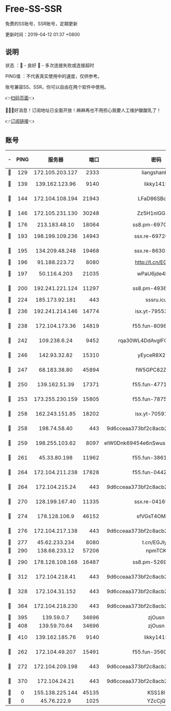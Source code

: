 # Free-SS-SSR

免费的SS账号、SSR账号，定期更新

更新时间：2019-04-12 01:37 +0800

## 说明

状态     ：🙂 - 良好 🙁 - 多次连接失败或连接超时

PING值   ：不代表真实使用中的速度，仅供参考。

账号兼容SS、SSR，你可以自由在两个软件中使用。

👉[扫码页面](https://liesauer.github.io/Free-SS-SSR/)👈

🎉🎉🎉好消息！订阅地址已全面开放！麻麻再也不用担心我要人工维护酸酸乳了！

👉[订阅链接](https://www.liesauer.net/yogurt/subscribe?ACCESS_TOKEN=DAYxR3mMaZAsaqUb)👈

## 账号

|-|PING|服务器|端口|密码|加密方式|区域|
|:----:|:----:|:-----:|-----:|:----:|:----:|:----:|
|🙂|129|172.105.203.127|2333|liangshanbo|chacha20|JP|
|🙂|139|139.162.123.96|9140|likky1415|aes-256-cfb|JP|
|🙂|144|172.104.108.194|21943|LFaD86SBq2lY|aes-256-cfb|JP|
|🙂|146|172.105.231.130|30248|Zz5H1nlGGKHx|aes-256-cfb|JP|
|🙂|176|213.183.48.10|18064|ss8.pm-69704775|rc4-md5|RU|
|🙂|193|198.199.109.236|14943|ssx.re-69726715|aes-256-cfb|US|
|🙂|195|134.209.48.248|19468|ssx.re-86302752|aes-256-cfb|US|
|🙂|196|91.188.223.72|8080|http://t.cn/EGJIyrl|rc4-md5|RU|
|🙂|197|50.116.4.203|21035|wPaU6jde4NZT|aes-256-cfb|US|
|🙂|200|192.241.221.124|11297|ss8.pm-49366611|aes-256-cfb|US|
|🙂|224|185.173.92.181|443|sssru.icu|rc4-md5|RU|
|🙂|236|192.241.214.146|14774|isx.yt-79553364|aes-256-cfb|US|
|🙂|238|172.104.173.36|14819|f55.fun-80989393|aes-256-cfb|SG|
|🙂|242|109.238.6.24|9452|rqa30WL4DdAvgIFG6Fs3znzTa|aes-256-cfb|FR|
|🙂|246|142.93.32.82|15310|yEyceR8X2EVd|aes-256-cfb|GB|
|🙂|247|68.183.38.80|45894|fW5GPC82Z97G|aes-256-cfb|GB|
|🙂|250|139.162.51.39|17371|f55.fun-47715788|aes-256-cfb|SG|
|🙂|253|173.255.230.159|15805|f55.fun-78754827|aes-256-cfb|US|
|🙂|258|162.243.151.85|18202|isx.yt-70591909|aes-256-cfb|US|
|🙂|258|198.74.58.40|443|9d6cceaa373bf2c8acb22e60b6a58be6|aes-256-cfb|US|
|🙂|259|198.255.103.62|8097|eIW0Dnk69454e6nSwuspv9DmS201tQ0D|aes-256-cfb|US|
|🙂|261|45.33.80.198|11962|f55.fun-38615742|aes-256-cfb|US|
|🙂|264|172.104.211.238|17828|f55.fun-04428488|aes-256-cfb|US|
|🙂|264|172.104.215.24|443|9d6cceaa373bf2c8acb22e60b6a58be6|aes-256-cfb|US|
|🙂|270|128.199.167.40|11335|ssx.re-04169408|aes-256-cfb|SG|
|🙂|274|178.128.106.9|46152|sfVGsT4OMxHC|aes-256-cfb|SG|
|🙂|276|172.104.217.138|443|9d6cceaa373bf2c8acb22e60b6a58be6|aes-256-cfb|US|
|🙂|277|45.62.233.234|8080|t.cn/EGJIyrl|rc4-md5|CA|
|🙂|290|138.68.233.12|57206|npmTCK|rc4-md5|US|
|🙂|290|178.128.108.168|16487|ss8.pm-52699195|aes-256-cfb|SG|
|🙂|312|172.104.218.41|443|9d6cceaa373bf2c8acb22e60b6a58be6|aes-256-cfb|US|
|🙂|328|172.104.31.152|443|9d6cceaa373bf2c8acb22e60b6a58be6|aes-256-cfb|US|
|🙂|364|172.104.218.230|443|9d6cceaa373bf2c8acb22e60b6a58be6|aes-256-cfb|US|
|🙂|395|139.59.0.7|34696|zjOusn|chacha20|IN|
|🙂|408|139.59.70.64|34696|zjOusn|chacha20|IN|
|🙂|410|139.162.185.76|9140|likky1415|aes-256-cfb|DE|
|🙂|262|172.104.49.207|15491|f55.fun-35608274|aes-256-cfb|SG|
|🙂|272|172.104.209.198|443|9d6cceaa373bf2c8acb22e60b6a58be6|aes-256-cfb|US|
|🙂|370|172.104.24.21|443|9d6cceaa373bf2c8acb22e60b6a58be6|aes-256-cfb|US|
|🙁|0|155.138.225.144|45135|KSS18l|rc4-md5|US|
|🙁|0|45.76.222.9|1025|YZcCjQ|rc4-md5|JP|
